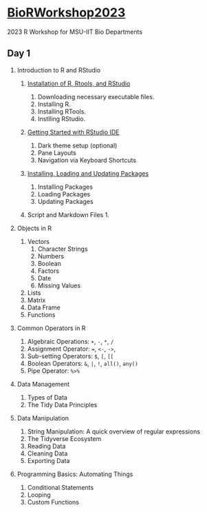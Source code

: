 # [BioRWorkshop2023](https://rvcuenca.github.io/BioRWorkshop2023/)
2023 R Workshop for MSU-IIT Bio Departments

## Day 1

1. Introduction to R and RStudio
    
    1. [Installation of R, Rtools, and RStudio](https://rvcuenca.github.io/BioRWorkshop2023/Talk2023-BioRWorkshop-Part1.html)
        1. Downloading necessary executable files.
        1. Installing R.
        1. Installing RTools.
        1. Instlling RStudio.
     
    1. [Getting Started with RStudio IDE](https://rvcuenca.github.io/BioRWorkshop2023/Talk2023-BioRWorkshop-Part2.html)
        1.    Dark theme setup (optional)
        1.    Pane Layouts
        1.    Navigation via Keyboard Shortcuts
     
    1. [Installing, Loading and Updating Packages](https://rvcuenca.github.io/BioRWorkshop2023/Talk2023-BioRWorkshop-Part3.html)
        1.    Installing Packages
        1.    Loading Packages
        1.    Updating Packages
        
    1. Script and Markdown Files
        1. 
  

1. Objects in R

    1. Vectors
        1. Character Strings
        1. Numbers
        1. Boolean
        1. Factors
        1. Date
        1. Missing Values
    1. Lists
    1. Matrix
    1. Data Frame
    1. Functions
    
1. Common Operators in R

    1. Algebraic Operations: `+`, `-`, `*`, `/`
    1. Assignment Operator:  `=`, `<-`, `->`,
    1. Sub-setting Operators: `$`, `[`, `[[` 
    1. Boolean Operators: `&`, `|`, `!`, `all()`, `any()`
    1. Pipe Operator: `%>%`

1. Data Management

    1. Types of Data
    1. The Tidy Data Principles

1. Data Manipulation

    1. String Manipulation: A quick overview of regular expressions
    1. The Tidyverse Ecosystem
    1. Reading Data
    1. Cleaning Data
    1. Exporting Data
    
1. Programming Basics: Automating Things

    1. Conditional Statements
    1. Looping
    1. Custom Functions
